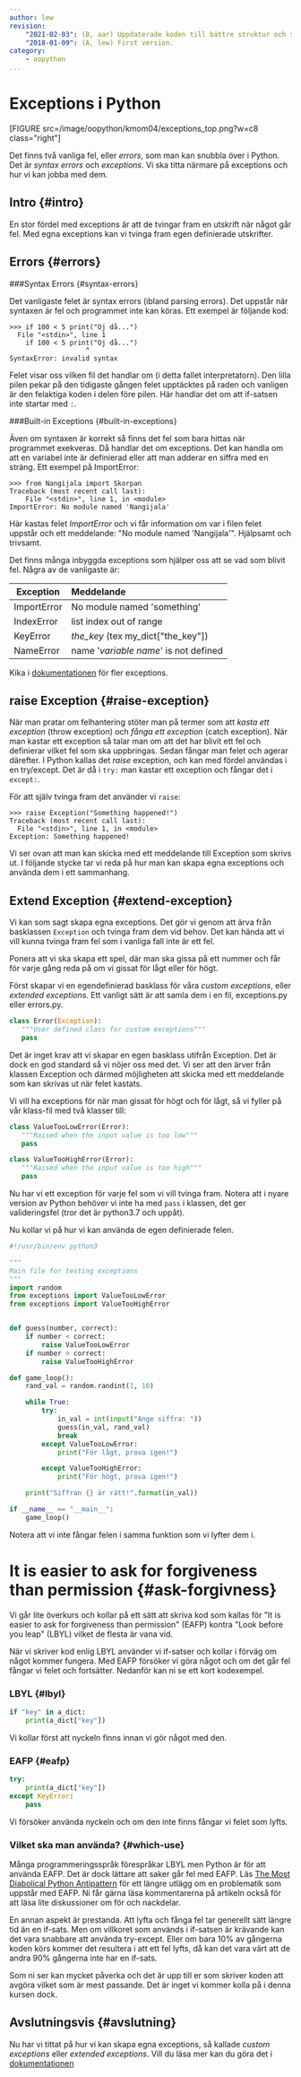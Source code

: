 ```yaml
---
author: lew
revision:
    "2021-02-03": (B, aar) Uppdaterade koden till bättre struktur och stycke om EAFP.
    "2018-01-09": (A, lew) First version.
category:
    - oopython
...
```

Exceptions i Python
===================================

[FIGURE src=/image/oopython/kmom04/exceptions_top.png?w=c8 class="right"]

Det finns två vanliga fel, eller *errors*, som man kan snubbla över i Python. Det är *syntax errors* och *exceptions*. Vi ska titta närmare på exceptions och hur vi kan jobba med dem.

<!--more-->  



Intro {#intro}
-------------------------------

En stor fördel med exceptions är att de tvingar fram en utskrift när något går fel. Med egna exceptions kan vi tvinga fram egen definierade utskrifter.


Errors {#errors}
-------------------------------

###Syntax Errors {#syntax-errors}

Det vanligaste felet är syntax errors (ibland parsing errors). Det uppstår när syntaxen är fel och programmet inte kan köras. Ett exempel är följande kod:

```
>>> if 100 < 5 print("Oj då...")
  File "<stdin>", line 1
    if 100 < 5 print("Oj då...")
                   ^
SyntaxError: invalid syntax
```

Felet visar oss vilken fil det handlar om (i detta fallet interpretatorn). Den lilla pilen pekar på den tidigaste gången felet upptäcktes på raden och vanligen är den felaktiga koden i delen före pilen. Här handlar det om att if-satsen inte startar med `:`.



###Built-in Exceptions {#built-in-exceptions}

Även om syntaxen är korrekt så finns det fel som bara hittas när programmet exekveras. Då handlar det om exceptions. Det kan handla om att en variabel inte är definierad eller att man adderar en siffra med en sträng. Ett exempel på ImportError:

```
>>> from Nangijala import Skorpan
Traceback (most recent call last):
    File "<stdin>", line 1, in <module>
ImportError: No module named 'Nangijala'

```

Här kastas felet *ImportError* och vi får information om var i filen felet uppstår och ett meddelande: "No module named 'Nangijala'". Hjälpsamt och trivsamt.

Det finns många inbyggda exceptions som hjälper oss att se vad som blivit fel. Några av de vanligaste är:

| Exception     | Meddelande                             |
| ------------- | :--------------------------------      |
| ImportError   |  No module named 'something'           |
| IndexError    |  list index out of range               |
| KeyError      |  *the_key* (tex my_dict["the_key"])    |
| NameError     |  name '*variable name*' is not defined |

Kika i [dokumentationen](https://docs.python.org/3/library/exceptions.html) för fler exceptions.



raise Exception {#raise-exception}
-------------------------------

När man pratar om felhantering stöter man på termer som att *kasta ett exception* (throw exception) och *fånga ett exception* (catch exception). När man kastar ett exception så talar man om att det har blivit ett fel och definierar vilket fel som ska uppbringas. Sedan fångar man felet och agerar därefter. I Python kallas det *raise* exception, och kan med fördel användas i en try/except. Det är då i `try:` man kastar ett exception och fångar det i `except:`.

För att själv tvinga fram det använder vi `raise`:

```
>>> raise Exception("Something happened!")
Traceback (most recent call last):
  File "<stdin>", line 1, in <module>
Exception: Something happened!
```

Vi ser ovan att man kan skicka med ett meddelande till Exception som skrivs ut. I följande stycke tar vi reda på hur man kan skapa egna exceptions och använda dem i ett sammanhang.


Extend Exception {#extend-exception}
-------------------------------

Vi kan som sagt skapa egna exceptions. Det gör vi genom att ärva från basklassen `Exception` och tvinga fram dem vid behov. Det kan hända att vi vill kunna tvinga fram fel som i vanliga fall inte är ett fel.

Ponera att vi ska skapa ett spel, där man ska gissa på ett nummer och får för varje gång reda på om vi gissat för lågt eller för högt.

Först skapar vi en egendefinierad basklass för våra *custom exceptions*, eller *extended exceptions*. Ett vanligt sätt är att samla dem i en fil, exceptions.py eller errors.py.

```python
class Error(Exception):
   """User defined class for custom exceptions"""
   pass
```

Det är inget krav att vi skapar en egen basklass utifrån Exception. Det är dock en god standard så vi nöjer oss med det. Vi ser att den ärver från klassen Exception och därmed möjligheten att skicka med ett meddelande som kan skrivas ut när felet kastats.

Vi vill ha exceptions för när man gissat för högt och för lågt, så vi fyller på vår klass-fil med två klasser till:

```python
class ValueTooLowError(Error):
   """Raised when the input value is too low"""
   pass

class ValueTooHighError(Error):
   """Raised when the input value is too high"""
   pass
```

Nu har vi ett exception för varje fel som vi vill tvinga fram. Notera att i nyare version av Python behöver vi inte ha med `pass` i klassen, det ger valideringsfel (tror det är python3.7 och uppåt).
 
Nu kollar vi på hur vi kan använda de egen definierade felen.

```python
#!/usr/bin/env python3

"""
Main file for testing exceptions
"""
import random
from exceptions import ValueTooLowError
from exceptions import ValueTooHighError


def guess(number, correct):
    if number < correct:
        raise ValueTooLowError
    if number > correct:
        raise ValueTooHighError

def game_loop():
    rand_val = random.randint(1, 10)

    while True:
        try:
            in_val = int(input("Ange siffra: "))
            guess(in_val, rand_val)
            break
        except ValueTooLowError:
            print("För lågt, prova igen!")

        except ValueTooHighError:
            print("För högt, prova igen!")

    print("Siffran {} är rätt!".format(in_val))

if __name__ == "__main__":
    game_loop()

```

Notera att vi inte fångar felen i samma funktion som vi lyfter dem i.



# It is easier to ask for forgiveness than permission {#ask-forgivness}

Vi går lite överkurs och kollar på ett sätt att skriva kod som kallas för "It is easier to ask for forgiveness than permission" (EAFP) kontra "Look before you leap" (LBYL) vilket de flesta är vana vid.

När vi skriver kod enlig LBYL använder vi if-satser och kollar i förväg om något kommer fungera. Med EAFP försöker vi göra något och om det går fel fångar vi felet och fortsätter. Nedanför kan ni se ett kort kodexempel.



### LBYL {#lbyl}

```python
if "key" in a_dict:
    print(a_dict["key"])
```

Vi kollar först att nyckeln finns innan vi gör något med den.



### EAFP {#eafp}

```python
try:
    print(a_dict["key"])
except KeyError:
    pass
```

Vi försöker använda nyckeln och om den inte finns fångar vi felet som lyfts.



### Vilket ska man använda? {#which-use}

Många programmeringsspråk förespråkar LBYL men Python är för att använda EAFP. Det är dock lättare att saker går fel med EAFP. Läs [The Most Diabolical Python Antipattern](https://realpython.com/the-most-diabolical-python-antipattern/) för ett längre utlägg om en problematik som uppstår med EAFP. Ni får gärna läsa kommentarerna på artikeln också för att läsa lite diskussioner om för och nackdelar.

En annan aspekt är prestanda. Att lyfta och fånga fel tar generellt sätt längre tid än en if-sats. Men om villkoret som används i if-satsen är krävande kan det vara snabbare att använda try-except. Eller om bara 10% av gångerna koden körs kommer det resultera i att ett fel lyfts, då kan det vara värt att de andra 90% gångerna inte har en if-sats.

Som ni ser kan mycket påverka och det är upp till er som skriver koden att avgöra vilket som är mest passande. Det är inget vi kommer kolla på i denna kursen dock.



Avslutningsvis {#avslutning}
------------------------------

Nu har vi tittat på hur vi kan skapa egna exceptions, så kallade *custom exceptions* eller *extended exceptions*. Vill du läsa mer kan du göra det i [dokumentationen](https://docs.python.org/3/tutorial/errors.html)
